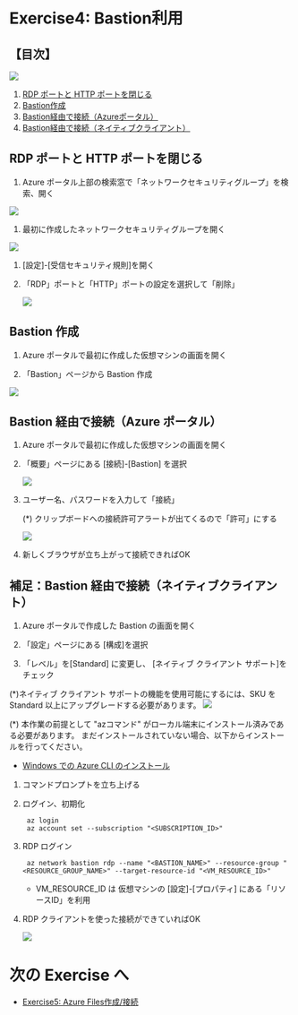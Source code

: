 # Exercise4: Bastion利用

## 【目次】

![](images/ex04-0000-bastion.png)

1. [RDP ポートと HTTP ポートを閉じる](#rdpポートとhttpポートを閉じる)
1. [Bastion作成](#bastion作成)
1. [Bastion経由で接続（Azureポータル）](#bastion経由で接続azureポータル)
1. [Bastion経由で接続（ネイティブクライアント）](#bastion経由で接続ネイティブクライアント)


## RDP ポートと HTTP ポートを閉じる

1. Azure ポータル上部の検索窓で「ネットワークセキュリティグループ」を検索、開く

![](images/ex04-0001.png)

1. 最初に作成したネットワークセキュリティグループを開く

![](images/ex04-0002.png)

1. [設定]-[受信セキュリティ規則]を開く

1. 「RDP」ポートと「HTTP」ポートの設定を選択して「削除」

    ![](images/ex04-0003.png)


## Bastion 作成

1. Azure ポータルで最初に作成した仮想マシンの画面を開く

1. 「Bastion」ページから Bastion 作成

![](images/ex04-0006.png)


## Bastion 経由で接続（Azure ポータル）

1. Azure ポータルで最初に作成した仮想マシンの画面を開く

1. 「概要」ページにある [接続]-[Bastion] を選択

    ![](images/ex04-0009.png)

1. ユーザー名、パスワードを入力して「接続」

    (*) クリップボードへの接続許可アラートが出てくるので「許可」にする

    ![](images/ex04-0010.png)

1. 新しくブラウザが立ち上がって接続できればOK


## 補足：Bastion 経由で接続（ネイティブクライアント）

1. Azure ポータルで作成した Bastion の画面を開く

1. 「設定」ページにある [構成]を選択

1. 「レベル」を[Standard] に変更し、 [ネイティブ クライアント サポート]をチェック

(*)ネイティブ クライアント サポートの機能を使用可能にするには、SKU を Standard 以上にアップグレードする必要があります。
    ![](images/ex04-0012.png)

(*) 本作業の前提として "azコマンド" がローカル端末にインストール済みである必要があります。
まだインストールされていない場合、以下からインストールを行ってください。

* [Windows での Azure CLI のインストール](https://learn.microsoft.com/ja-jp/cli/azure/install-azure-cli-windows?tabs=azure-cli)

1. コマンドプロンプトを立ち上げる

1. ログイン、初期化

        az login
        az account set --subscription "<SUBSCRIPTION_ID>"

1. RDP ログイン

        az network bastion rdp --name "<BASTION_NAME>" --resource-group "<RESOURCE_GROUP_NAME>" --target-resource-id "<VM_RESOURCE_ID>"

    * VM_RESOURCE_ID は 仮想マシンの [設定]-[プロパティ] にある「リソースID」を利用

1. RDP クライアントを使った接続ができていればOK

    ![](images/ex04-0011.png)

# 次の Exercise へ

* [Exercise5: Azure Files作成/接続](exercise05.md)